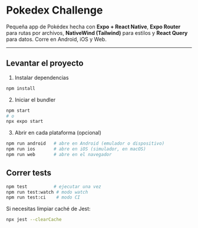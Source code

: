 # Pokedex Challenge

Pequeña app de Pokédex hecha con **Expo + React Native**, **Expo Router** para rutas por archivos, **NativeWind (Tailwind)** para estilos y **React Query** para datos. Corre en Android, iOS y Web.

---

## Levantar el proyecto

1) Instalar dependencias
```bash
npm install
````

2. Iniciar el bundler

```bash
npm start
# o
npx expo start
```

3. Abrir en cada plataforma (opcional)

```bash
npm run android   # abre en Android (emulador o dispositivo)
npm run ios       # abre en iOS (simulador, en macOS)
npm run web       # abre en el navegador
```

## Correr tests

```bash
npm test          # ejecutar una vez
npm run test:watch # modo watch
npm run test:ci    # modo CI
```

Si necesitas limpiar caché de Jest:

```bash
npx jest --clearCache
```
